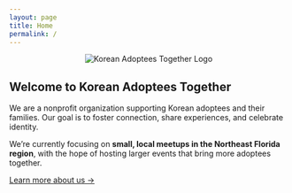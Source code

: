 ```yaml
---
layout: page
title: Home
permalink: /
---
```


<p align="center">
  <img src="/assets/images/korean-adoptee-logo-corrected-trigrams-final.png" alt="Korean Adoptees Together Logo" style="max-width:300px;">
</p>

## Welcome to Korean Adoptees Together

We are a nonprofit organization supporting Korean adoptees and their families. Our goal is to foster connection, share experiences, and celebrate identity.  

We’re currently focusing on **small, local meetups in the Northeast Florida region**, with the hope of hosting larger events that bring more adoptees together.  

[Learn more about us →](/about/)

